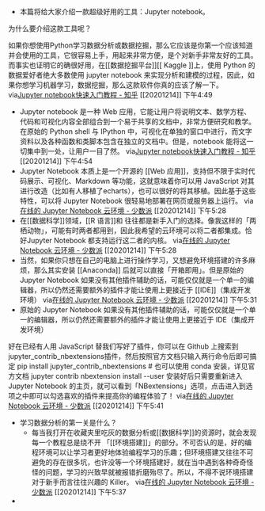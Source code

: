 - 本篇将给大家介绍一款超级好用的工具：Jupyter notebook。

为什么要介绍这款工具呢？

如果你想使用Python学习数据分析或数据挖掘，那么它应该是你第一个应该知道并会使用的工具，它很容易上手，用起来非常方便，是个对新手非常友好的工具。而事实也证明它的确很好用，在[[数据挖掘平台]][[ Kaggle ]]上，使用 Python 的数据爱好者绝大多数使用 jupyter notebook 来实现分析和建模的过程，因此，如果你想学习机器学习，数据挖掘，那么这款软件你真的应该了解一下。
via[Jupyter notebook快速入门教程 - 知乎](https://zhuanlan.zhihu.com/p/36764170)
[[20201214]] 下午4:49
- Jupyter notebook 是一种 Web 应用，它能让用户将说明文本、数学方程、代码和可视化内容全部组合到一个易于共享的文档中，非常方便研究和教学。在原始的 Python shell 与 IPython 中，可视化在单独的窗口中进行，而文字资料以及各种函数和类脚本包含在独立的文档中。但是，notebook 能将这一切集中到一处，让用户一目了然。
via[Jupyter notebook快速入门教程 - 知乎](https://zhuanlan.zhihu.com/p/36764170)
[[20201214]] 下午4:54
- Jupyter Notebook 本质上是一个开源的 [[Web 应用]]，支持但不限于实时代码展示、可视化、Markdown 等功能，这就意味着你可以用 JavaScript 对其进行改造（比如有人移植了echarts），也可以很好的将其移植。因此基于这些特性，可以将 Jupyter Notebook 很轻易地部署在网页或服务器上运行。
via[在线的 Jupyter Notebook 云环境 - 少数派](https://sspai.com/post/55402)
[[20201214]] 下午5:28
- 在[[数据科学]]领域，[[R 语言]]和  往往都是新手入门的选择。像我这样的「两栖动物」，可能有时两者都用到，因此我希望的云环境可以将二者都集成。恰好Jupyter Notebook 都支持运行这二者的内核。
via[在线的 Jupyter Notebook 云环境 - 少数派](https://sspai.com/post/55402)
[[20201214]] 下午5:28
- 当然，如果你只想在自己的电脑上进行操作学习，又想避免环境搭建的许多麻烦，那么其实安装 [[Anaconda]] 后就可以直接「开箱即用」。但是原始的 Jupyter Notebook 如果没有其他插件辅助的话，可能仅仅就是一个单一的编辑器，所以仍然还需要额外的插件才能让使用上更接近于 [[IDE]]（集成开发环境）
via[在线的 Jupyter Notebook 云环境 - 少数派](https://sspai.com/post/55402)
[[20201214]] 下午5:31
- 原始的 Jupyter Notebook 如果没有其他插件辅助的话，可能仅仅就是一个单一的编辑器，所以仍然还需要额外的插件才能让使用上更接近于 IDE（集成开发环境）

好在已经有人用 JavaScript 替我们写好了插件，你可以在 Github 上搜索到jupyter_contrib_nbextensions插件，然后按照官方文档只输入两行命令后即可搞定
pip install jupyter_contrib_nbextensions # 也可以使用 conda 安装，详见官方文档
jupyter contrib nbextension install --user
安装好后只需要重新进入 Jupyter Notebook 的主页，就可以看到「NBextensions」选项，点击进入到选项之中即可以勾选喜欢的插件来提高你的编程体验了！
via[在线的 Jupyter Notebook 云环境 - 少数派](https://sspai.com/post/55402)
[[20201214]] 下午5:41
- 学习数据分析的第一关是什么？
    - 每当我打开在收藏夹里吃灰的数据分析或[[数据科学]]的资源时，就会发现每一个教程总是绕不开 「[[环境搭建]]」的部分。不可否认的是，好的编程环境可以让学习者更好地体验编程学习的乐趣；但环境搭建又往往不可避免的存在很多坑，也许没等一个环境搭建好，就在当中遇到各种奇奇怪怪的问题，学习的兴致早就被报错折磨殆尽了。所以，不得不说环境搭建对于新手而言往往兴趣的 Killer。
via[在线的 Jupyter Notebook 云环境 - 少数派](https://sspai.com/post/55402)
[[20201214]] 下午5:37
- 
